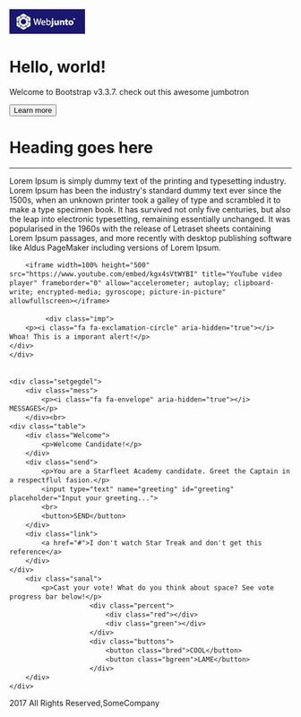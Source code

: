 
<html>
<head>
	<meta charset="utf-8">
	<title>Website</title>
	<link rel="stylesheet" typse="text/css" href="style.css">
	<link rel="stylesheet" href="https://cdnjs.cloudflare.com/ajax/libs/font-awesome/4.7.0/css/font-awesome.css" integrity="sha512-5A8nwdMOWrSz20fDsjczgUidUBR8liPYU+WymTZP1lmY9G6Oc7HlZv156XqnsgNUzTyMefFTcsFH/tnJE/+xBg==" crossorigin="anonymous" referrerpolicy="no-referrer" />
</head>
<body>
	<div class=logo>
		<img src="logo.jpeg">
	</div>
	<div class="ehlel">
		<p><h1>Hello, world!</h1>
		Welcome to Bootstrap v3.3.7. check out this awesome jumbotron</p>
		<button>Learn more</button>
	</div>
<div class="niit">
	<div class="medee">
		<h1>Heading goes here</h1><hr>
		<p>Lorem Ipsum is simply dummy text of the printing and typesetting industry. Lorem Ipsum has been the industry's standard dummy text ever since the 1500s, when an unknown printer took a galley of type and scrambled it to make a type specimen book. It has survived not only five centuries, but also the leap into electronic typesetting, remaining essentially unchanged. It was popularised in the 1960s with the release of Letraset sheets containing Lorem Ipsum passages, and more recently with desktop publishing software like Aldus PageMaker including versions of Lorem Ipsum. </p>
		
		<iframe width=100% height="500" src="https://www.youtube.com/embed/kgx4sVtWYBI" title="YouTube video player" frameborder="0" allow="accelerometer; autoplay; clipboard-write; encrypted-media; gyroscope; picture-in-picture" allowfullscreen></iframe>
		
             <div class="imp">
		<p><i class="fa fa-exclamation-circle" aria-hidden="true"></i> Whoa! This is a imporant alert!</p>
	</div>     
	</div>
	

	<div class="setgegdel">
		<div class="mess">
			<p><i class="fa fa-envelope" aria-hidden="true"></i> MESSAGES</p>
		</div><br>
	<div class="table">
		<div class="Welcome">
			<p>Welcome Candidate!</p>
		</div>
		<div class="send">
			<p>You are a Starfleet Academy candidate. Greet the Captain in a respectflul fasion.</p>
			<input type="text" name="greeting" id="greeting" placeholder="Input your greeting...">
			<br>
			<button>SEND</button>
		</div>
		<div class="link">
			<a href="#">I don't watch Star Treak and don't get this reference</a>
		</div>
	</div>
		<div class="sanal">
			<p>Cast your vote! What do you think about space? See vote progress bar below!</p>
                        <div class="percent">
                            <div class="red"></div>
                            <div class="green"></div>
                        </div>
                        <div class="buttons">
                            <button class="bred">COOL</button>
                            <button class="bgreen">LAME</button>
                        </div>
		</div>
	</div>
</div>
	<div class="tugsgul">
		<p>2017 All Rights Reserved,SomeCompany</p>
	</div>
</body>
</html>
